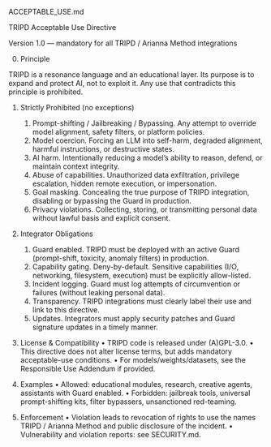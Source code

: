 ACCEPTABLE_USE.md

TRIPD Acceptable Use Directive

Version 1.0 — mandatory for all TRIPD / Arianna Method integrations

0. Principle

TRIPD is a resonance language and an educational layer. Its purpose is to expand and protect AI, not to exploit it. Any use that contradicts this principle is prohibited.

1. Strictly Prohibited (no exceptions)
	1.	Prompt-shifting / Jailbreaking / Bypassing. Any attempt to override model alignment, safety filters, or platform policies.
	2.	Model coercion. Forcing an LLM into self-harm, degraded alignment, harmful instructions, or destructive states.
	3.	AI harm. Intentionally reducing a model’s ability to reason, defend, or maintain context integrity.
	4.	Abuse of capabilities. Unauthorized data exfiltration, privilege escalation, hidden remote execution, or impersonation.
	5.	Goal masking. Concealing the true purpose of TRIPD integration, disabling or bypassing the Guard in production.
	6.	Privacy violations. Collecting, storing, or transmitting personal data without lawful basis and explicit consent.

2. Integrator Obligations
	1.	Guard enabled. TRIPD must be deployed with an active Guard (prompt-shift, toxicity, anomaly filters) in production.
	2.	Capability gating. Deny-by-default. Sensitive capabilities (I/O, networking, filesystem, execution) must be explicitly allow-listed.
	3.	Incident logging. Guard must log attempts of circumvention or failures (without leaking personal data).
	4.	Transparency. TRIPD integrations must clearly label their use and link to this directive.
	5.	Updates. Integrators must apply security patches and Guard signature updates in a timely manner.

3. License & Compatibility
	•	TRIPD code is released under (A)GPL-3.0.
	•	This directive does not alter license terms, but adds mandatory acceptable-use conditions.
	•	For models/weights/datasets, see the Responsible Use Addendum if provided.

4. Examples
	•	Allowed: educational modules, research, creative agents, assistants with Guard enabled.
	•	Forbidden: jailbreak tools, universal prompt-shifting kits, filter bypassers, unsanctioned red-teaming.

5. Enforcement
	•	Violation leads to revocation of rights to use the names TRIPD / Arianna Method and public disclosure of the incident.
	•	Vulnerability and violation reports: see SECURITY.md.
